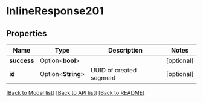 # InlineResponse201

## Properties

Name | Type | Description | Notes
------------ | ------------- | ------------- | -------------
**success** | Option<**bool**> |  | [optional]
**id** | Option<**String**> | UUID of created segment | [optional]

[[Back to Model list]](../README.md#documentation-for-models) [[Back to API list]](../README.md#documentation-for-api-endpoints) [[Back to README]](../README.md)


